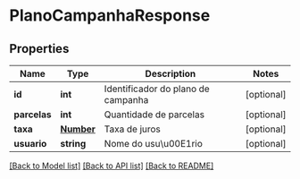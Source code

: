 # PlanoCampanhaResponse

## Properties
Name | Type | Description | Notes
------------ | ------------- | ------------- | -------------
**id** | **int** | Identificador do plano de campanha | [optional] 
**parcelas** | **int** | Quantidade de parcelas | [optional] 
**taxa** | [**Number**](Number.md) | Taxa de juros | [optional] 
**usuario** | **string** | Nome do usu\u00E1rio | [optional] 

[[Back to Model list]](../README.md#documentation-for-models) [[Back to API list]](../README.md#documentation-for-api-endpoints) [[Back to README]](../README.md)


